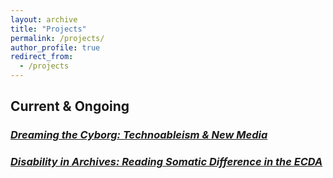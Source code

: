 ```yaml
---
layout: archive
title: "Projects"
permalink: /projects/
author_profile: true
redirect_from:
  - /projects
---
```



## Current & Ongoing 

### [*Dreaming the Cyborg: Technoableism & New Media*](/projects/project-1.md)

### [*Disability in Archives: Reading Somatic Difference in the ECDA*](/projects/project-2.md)



